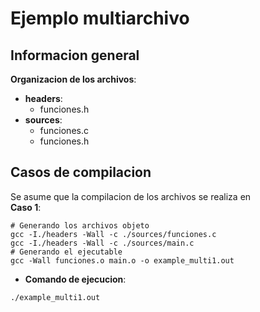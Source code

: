 # Ejemplo multiarchivo

## Informacion general

**Organizacion de los archivos**: 
* **headers**:  
  - funciones.h
* **sources**:
  - funciones.c
  - funciones.h
  
## Casos de compilacion ##  
  
Se asume que la compilacion de los archivos se realiza en   
**Caso 1**:

```
# Generando los archivos objeto
gcc -I./headers -Wall -c ./sources/funciones.c
gcc -I./headers -Wall -c ./sources/main.c
# Generando el ejecutable
gcc -Wall funciones.o main.o -o example_multi1.out
```

* **Comando de ejecucion**:

```
./example_multi1.out
```

